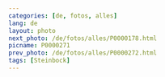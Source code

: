 ```yaml
---
categories: [de, fotos, alles]
lang: de
layout: photo
next_photo: /de/fotos/alles/P0000178.html
picname: P0000271
prev_photo: /de/fotos/alles/P0000272.html
tags: [Steinbock]
---
```

